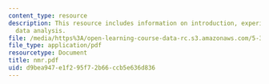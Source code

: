 ```yaml
---
content_type: resource
description: This resource includes information on introduction, experimental, and
  data analysis.
file: /media/https%3A/open-learning-course-data-rc.s3.amazonaws.com/5-33-advanced-chemical-experimentation-and-instrumentation-fall-2007/d9bea947e1f295f72b66ccb5e636d836_nmr.pdf
file_type: application/pdf
resourcetype: Document
title: nmr.pdf
uid: d9bea947-e1f2-95f7-2b66-ccb5e636d836
---
```

